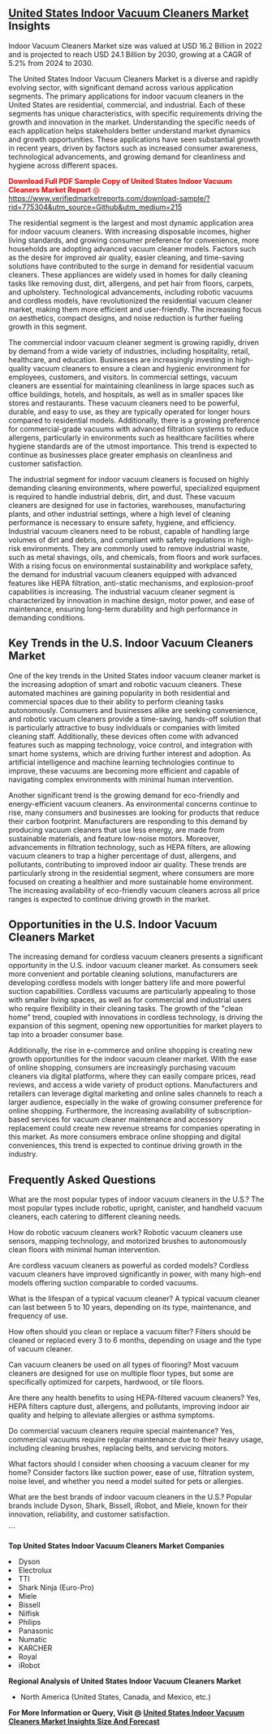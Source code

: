 <h2><a href="https://www.verifiedmarketreports.com/download-sample/?rid=775304&amp;utm_source=Github&amp;utm_medium=215" target="_blank">United States Indoor Vacuum Cleaners Market</a> Insights</h2><p>Indoor Vacuum Cleaners Market size was valued at USD 16.2 Billion in 2022 and is projected to reach USD 24.1 Billion by 2030, growing at a CAGR of 5.2% from 2024 to 2030.</p><p><p>The United States Indoor Vacuum Cleaners Market is a diverse and rapidly evolving sector, with significant demand across various application segments. The primary applications for indoor vacuum cleaners in the United States are residential, commercial, and industrial. Each of these segments has unique characteristics, with specific requirements driving the growth and innovation in the market. Understanding the specific needs of each application helps stakeholders better understand market dynamics and growth opportunities. These applications have seen substantial growth in recent years, driven by factors such as increased consumer awareness, technological advancements, and growing demand for cleanliness and hygiene across different spaces.</p><p><p><span class=""><span style="color: #ff0000;"><strong>Download Full PDF Sample Copy of United States Indoor Vacuum Cleaners Market Report</strong> @ </span><a href="https://www.verifiedmarketreports.com/download-sample/?rid=775304&amp;utm_source=Github&amp;utm_medium=215" target="_blank">https://www.verifiedmarketreports.com/download-sample/?rid=775304&amp;utm_source=Github&amp;utm_medium=215</a></span></p></p><p>The residential segment is the largest and most dynamic application area for indoor vacuum cleaners. With increasing disposable incomes, higher living standards, and growing consumer preference for convenience, more households are adopting advanced vacuum cleaner models. Factors such as the desire for improved air quality, easier cleaning, and time-saving solutions have contributed to the surge in demand for residential vacuum cleaners. These appliances are widely used in homes for daily cleaning tasks like removing dust, dirt, allergens, and pet hair from floors, carpets, and upholstery. Technological advancements, including robotic vacuums and cordless models, have revolutionized the residential vacuum cleaner market, making them more efficient and user-friendly. The increasing focus on aesthetics, compact designs, and noise reduction is further fueling growth in this segment.<p>The commercial indoor vacuum cleaner segment is growing rapidly, driven by demand from a wide variety of industries, including hospitality, retail, healthcare, and education. Businesses are increasingly investing in high-quality vacuum cleaners to ensure a clean and hygienic environment for employees, customers, and visitors. In commercial settings, vacuum cleaners are essential for maintaining cleanliness in large spaces such as office buildings, hotels, and hospitals, as well as in smaller spaces like stores and restaurants. These vacuum cleaners need to be powerful, durable, and easy to use, as they are typically operated for longer hours compared to residential models. Additionally, there is a growing preference for commercial-grade vacuums with advanced filtration systems to reduce allergens, particularly in environments such as healthcare facilities where hygiene standards are of the utmost importance. This trend is expected to continue as businesses place greater emphasis on cleanliness and customer satisfaction.<p>The industrial segment for indoor vacuum cleaners is focused on highly demanding cleaning environments, where powerful, specialized equipment is required to handle industrial debris, dirt, and dust. These vacuum cleaners are designed for use in factories, warehouses, manufacturing plants, and other industrial settings, where a high level of cleaning performance is necessary to ensure safety, hygiene, and efficiency. Industrial vacuum cleaners need to be robust, capable of handling large volumes of dirt and debris, and compliant with safety regulations in high-risk environments. They are commonly used to remove industrial waste, such as metal shavings, oils, and chemicals, from floors and work surfaces. With a rising focus on environmental sustainability and workplace safety, the demand for industrial vacuum cleaners equipped with advanced features like HEPA filtration, anti-static mechanisms, and explosion-proof capabilities is increasing. The industrial vacuum cleaner segment is characterized by innovation in machine design, motor power, and ease of maintenance, ensuring long-term durability and high performance in demanding conditions.<h2>Key Trends in the U.S. Indoor Vacuum Cleaners Market</h2><p>One of the key trends in the United States indoor vacuum cleaner market is the increasing adoption of smart and robotic vacuum cleaners. These automated machines are gaining popularity in both residential and commercial spaces due to their ability to perform cleaning tasks autonomously. Consumers and businesses alike are seeking convenience, and robotic vacuum cleaners provide a time-saving, hands-off solution that is particularly attractive to busy individuals or companies with limited cleaning staff. Additionally, these devices often come with advanced features such as mapping technology, voice control, and integration with smart home systems, which are driving further interest and adoption. As artificial intelligence and machine learning technologies continue to improve, these vacuums are becoming more efficient and capable of navigating complex environments with minimal human intervention.<p>Another significant trend is the growing demand for eco-friendly and energy-efficient vacuum cleaners. As environmental concerns continue to rise, many consumers and businesses are looking for products that reduce their carbon footprint. Manufacturers are responding to this demand by producing vacuum cleaners that use less energy, are made from sustainable materials, and feature low-noise motors. Moreover, advancements in filtration technology, such as HEPA filters, are allowing vacuum cleaners to trap a higher percentage of dust, allergens, and pollutants, contributing to improved indoor air quality. These trends are particularly strong in the residential segment, where consumers are more focused on creating a healthier and more sustainable home environment. The increasing availability of eco-friendly vacuum cleaners across all price ranges is expected to continue driving growth in the market.<h2>Opportunities in the U.S. Indoor Vacuum Cleaners Market</h2><p>The increasing demand for cordless vacuum cleaners presents a significant opportunity in the U.S. indoor vacuum cleaner market. As consumers seek more convenient and portable cleaning solutions, manufacturers are developing cordless models with longer battery life and more powerful suction capabilities. Cordless vacuums are particularly appealing to those with smaller living spaces, as well as for commercial and industrial users who require flexibility in their cleaning tasks. The growth of the "clean home" trend, coupled with innovations in cordless technology, is driving the expansion of this segment, opening new opportunities for market players to tap into a broader consumer base. <p>Additionally, the rise in e-commerce and online shopping is creating new growth opportunities for the indoor vacuum cleaner market. With the ease of online shopping, consumers are increasingly purchasing vacuum cleaners via digital platforms, where they can easily compare prices, read reviews, and access a wide variety of product options. Manufacturers and retailers can leverage digital marketing and online sales channels to reach a larger audience, especially in the wake of growing consumer preference for online shopping. Furthermore, the increasing availability of subscription-based services for vacuum cleaner maintenance and accessory replacement could create new revenue streams for companies operating in this market. As more consumers embrace online shopping and digital conveniences, this trend is expected to continue driving growth in the industry.<h2>Frequently Asked Questions</h2><p>What are the most popular types of indoor vacuum cleaners in the U.S.? The most popular types include robotic, upright, canister, and handheld vacuum cleaners, each catering to different cleaning needs.</p><p>How do robotic vacuum cleaners work? Robotic vacuum cleaners use sensors, mapping technology, and motorized brushes to autonomously clean floors with minimal human intervention.</p><p>Are cordless vacuum cleaners as powerful as corded models? Cordless vacuum cleaners have improved significantly in power, with many high-end models offering suction comparable to corded vacuums.</p><p>What is the lifespan of a typical vacuum cleaner? A typical vacuum cleaner can last between 5 to 10 years, depending on its type, maintenance, and frequency of use.</p><p>How often should you clean or replace a vacuum filter? Filters should be cleaned or replaced every 3 to 6 months, depending on usage and the type of vacuum cleaner.</p><p>Can vacuum cleaners be used on all types of flooring? Most vacuum cleaners are designed for use on multiple floor types, but some are specifically optimized for carpets, hardwood, or tile floors.</p><p>Are there any health benefits to using HEPA-filtered vacuum cleaners? Yes, HEPA filters capture dust, allergens, and pollutants, improving indoor air quality and helping to alleviate allergies or asthma symptoms.</p><p>Do commercial vacuum cleaners require special maintenance? Yes, commercial vacuums require regular maintenance due to their heavy usage, including cleaning brushes, replacing belts, and servicing motors.</p><p>What factors should I consider when choosing a vacuum cleaner for my home? Consider factors like suction power, ease of use, filtration system, noise level, and whether you need a model suited for pets or allergies.</p><p>What are the best brands of indoor vacuum cleaners in the U.S.? Popular brands include Dyson, Shark, Bissell, iRobot, and Miele, known for their innovation, reliability, and customer satisfaction.</p>```</p><p><strong>Top United States Indoor Vacuum Cleaners Market Companies</strong></p><div data-test-id=""><p><li>Dyson</li><li> Electrolux</li><li> TTI</li><li> Shark Ninja (Euro-Pro)</li><li> Miele</li><li> Bissell</li><li> Nilfisk</li><li> Philips</li><li> Panasonic</li><li> Numatic</li><li> KARCHER</li><li> Royal</li><li> iRobot</li></p><div><strong>Regional Analysis of&nbsp;United States Indoor Vacuum Cleaners Market</strong></div><ul><li dir="ltr"><p dir="ltr">North America&nbsp;(United States, Canada, and Mexico, etc.)</p></li></ul><p><strong>For More Information or Query, Visit @&nbsp;</strong><strong><a href="https://www.verifiedmarketreports.com/product/indoor-vacuum-cleaners-market/?utm_source=Github&amp;utm_medium=215" target="_blank">United States Indoor Vacuum Cleaners Market Insights Size And Forecast</a></strong></p></div>

